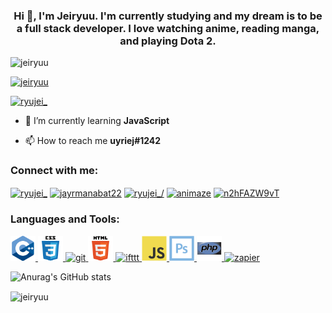 

<h3 align="center">Hi 👋, I'm Jeiryuu. I'm currently studying and my dream is to be a full stack developer. I love watching anime, reading manga, and playing Dota 2.</h3>


<p align="left"> <img src="https://komarev.com/ghpvc/?username=jeiryuu&label=Profile%20views&color=0e75b6&style=flat" alt="jeiryuu" /> </p>

<p align="left"> <a href="https://github.com/ryo-ma/github-profile-trophy"><img src="https://github-profile-trophy.vercel.app/?username=jeiryuu" alt="jeiryuu" /></a> </p>

<p align="left"> <a href="https://twitter.com/ryujei_" target="blank"><img src="https://img.shields.io/twitter/follow/ryujei_?logo=twitter&style=for-the-badge" alt="ryujei_" /></a> </p>

- 🌱 I’m currently learning **JavaScript**

- 📫 How to reach me **uyriej#1242**

<h3 align="left">Connect with me:</h3>
<p align="left">
<a href="https://twitter.com/ryujei_" target="blank"><img align="center" src="https://raw.githubusercontent.com/rahuldkjain/github-profile-readme-generator/master/src/images/icons/Social/twitter.svg" alt="ryujei_" height="30" width="40" /></a>
<a href="https://fb.com/jayrmanabat22" target="blank"><img align="center" src="https://raw.githubusercontent.com/rahuldkjain/github-profile-readme-generator/master/src/images/icons/Social/facebook.svg" alt="jayrmanabat22" height="30" width="40" /></a>
<a href="https://instagram.com/ryujei_/" target="blank"><img align="center" src="https://raw.githubusercontent.com/rahuldkjain/github-profile-readme-generator/master/src/images/icons/Social/instagram.svg" alt="ryujei_/" height="30" width="40" /></a>
<a href="https://www.youtube.com/channel/UCR0gMRxH07SSvrZ2LyXISSg" target="blank"><img align="center" src="https://raw.githubusercontent.com/rahuldkjain/github-profile-readme-generator/master/src/images/icons/Social/youtube.svg" alt="animaze" height="30" width="40" /></a>
<a href="https://discord.gg/n2hFAZW9vT" target="blank"><img align="center" src="https://raw.githubusercontent.com/rahuldkjain/github-profile-readme-generator/master/src/images/icons/Social/discord.svg" alt="n2hFAZW9vT" height="30" width="40" /></a>
</p>

<h3 align="left">Languages and Tools:</h3>
<p align="left"> <a href="https://www.w3schools.com/cpp/" target="_blank" rel="noreferrer"> <img src="https://raw.githubusercontent.com/devicons/devicon/master/icons/cplusplus/cplusplus-original.svg" alt="cplusplus" width="40" height="40"/> </a> <a href="https://www.w3schools.com/css/" target="_blank" rel="noreferrer"> <img src="https://raw.githubusercontent.com/devicons/devicon/master/icons/css3/css3-original-wordmark.svg" alt="css3" width="40" height="40"/> </a> <a href="https://git-scm.com/" target="_blank" rel="noreferrer"> <img src="https://www.vectorlogo.zone/logos/git-scm/git-scm-icon.svg" alt="git" width="40" height="40"/> </a> <a href="https://www.w3.org/html/" target="_blank" rel="noreferrer"> <img src="https://raw.githubusercontent.com/devicons/devicon/master/icons/html5/html5-original-wordmark.svg" alt="html5" width="40" height="40"/> </a> <a href="https://ifttt.com/" target="_blank" rel="noreferrer"> <img src="https://www.vectorlogo.zone/logos/ifttt/ifttt-ar21.svg" alt="ifttt" width="40" height="40"/> </a> <a href="https://developer.mozilla.org/en-US/docs/Web/JavaScript" target="_blank" rel="noreferrer"> <img src="https://raw.githubusercontent.com/devicons/devicon/master/icons/javascript/javascript-original.svg" alt="javascript" width="40" height="40"/> </a> <a href="https://www.photoshop.com/en" target="_blank" rel="noreferrer"> <img src="https://raw.githubusercontent.com/devicons/devicon/master/icons/photoshop/photoshop-line.svg" alt="photoshop" width="40" height="40"/> </a> <a href="https://www.php.net" target="_blank" rel="noreferrer"> <img src="https://raw.githubusercontent.com/devicons/devicon/master/icons/php/php-original.svg" alt="php" width="40" height="40"/> </a> <a href="https://zapier.com" target="_blank" rel="noreferrer"> <img src="https://www.vectorlogo.zone/logos/zapier/zapier-icon.svg" alt="zapier" width="40" height="40"/> </a> </p>



![Anurag's GitHub stats](https://github-readme-stats.vercel.app/api?username=Jeiryuu&show_icons=true&theme=cobalt)

<p><img align="center" src="https://github-readme-streak-stats.herokuapp.com/?user=jeiryuu&" alt="jeiryuu"/></p>
